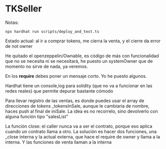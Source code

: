 # TKSeller

Notas:

```
npx hardhat run scripts/deploy_and_test.ts
```
Estado actual: al ir a comprar tokens, me cierra la venta, y el cierre da error de not owner

He quitado el openzeppelin/Ownable, es código de más con funcionalidad que no se necesita ni se necesitará, he puesto un systemOwner que de momento no sirve de nada, ya veremos.

En los **require** debes poner un mensaje corto. Yo he puesto algunos.

Hardhat tiene un console,log para solidity (que no va a funcionar en las redes reales) que permite depurar bastante cómodo

Para llevar registro de las ventas, es donde puedes usar el array de direcciones de tokens _tokensInSale, aunque le cambiaria de nombre, haces push al final de iniSale. La idea es no recorrelo, sino devolverlo con alguna función tipo "salesList"

La función close: el caller nunca va a ser el contrato, porque eso aplica cuando un contrato llama a otro. La solución es hacer dos funciones, una _close interna y la actual externa, que hace el require de owner y llama a la interna. Y las funciones de venta llaman a la interna